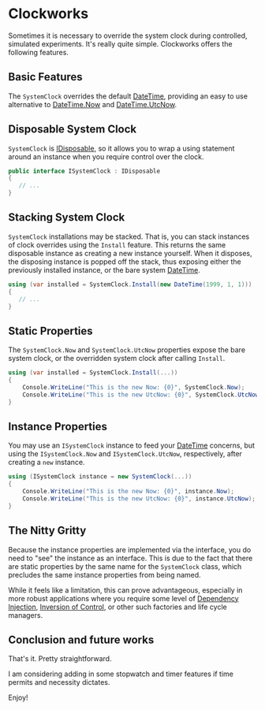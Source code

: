 # Clockworks

Sometimes it is necessary to override the system clock during controlled, simulated experiments. It's really quite simple. Clockworks offers the following features.

## Basic Features

The ``SystemClock`` overrides the default [DateTime](http://msdn.microsoft.com/en-gb/system.datetime), providing an easy to use alternative to [DateTime.Now](http://msdn.microsoft.com/en-us/library/system.datetime.now.aspx) and [DateTime.UtcNow](http://msdn.microsoft.com/en-us/library/system.datetime.utcnow.aspx).

## Disposable System Clock

``SystemClock`` is [IDisposable](http://msdn.microsoft.com/en-us/library/system.idisposable.aspx), so it allows you to wrap a using statement around an instance when you require control over the clock.

```C#
public interface ISystemClock : IDisposable
{
   // ...
}
```

## Stacking System Clock

``SystemClock`` installations may be stacked. That is, you can stack instances of clock overrides using the ``Install`` feature. This returns the same disposable instance as creating a new instance yourself. When it disposes, the disposing instance is popped off the stack, thus exposing either the previously installed instance, or the bare system [DateTime](http://msdn.microsoft.com/en-gb/system.datetime).

```C#
using (var installed = SystemClock.Install(new DateTime(1999, 1, 1)))
{
   // ...
}
```

## Static Properties

The ``SystemClock.Now`` and ``SystemClock.UtcNow`` properties expose the bare system clock, or the overridden system clock after calling ``Install``.

```C#
using (var installed = SystemClock.Install(...))
{
    Console.WriteLine("This is the new Now: {0}", SystemClock.Now);
    Console.WriteLine("This is the new UtcNow: {0}", SystemClock.UtcNow);
}
```

## Instance Properties

You may use an ``ISystemClock`` instance to feed your [DateTime](http://msdn.microsoft.com/en-gb/system.datetime) concerns, but using the ``ISystemClock.Now`` and ``ISystemClock.UtcNow``, respectively, after creating a ``new`` instance.

```C#
using (ISystemClock instance = new SystemClock(...))
{
    Console.WriteLine("This is the new Now: {0}", instance.Now);
    Console.WriteLine("This is the new UtcNow: {0}", instance.UtcNow);
}
```

## The Nitty Gritty

Because the instance properties are implemented via the interface, you do need to "see" the instance as an interface. This is due to the fact that there are static properties by the same name for the ``SystemClock`` class, which precludes the same instance properties from being named.

While it feels like a limitation, this can prove advantageous, especially in more robust applications where you require some level of [Dependency Injection](http://en.wikipedia.org/wiki/Dependency_injection), [Inversion of Control](http://en.wikipedia.org/wiki/Inversion_of_control), or other such factories and life cycle managers.

## Conclusion and future works

That's it. Pretty straightforward.

I am considering adding in some stopwatch and timer features if time permits and necessity dictates.

Enjoy!
